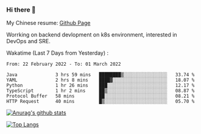 ### Hi there 👋

My Chinese resume: [Github Page](https://spencercjh.github.io/resume/)

Worrking on backend devlopment on k8s environment, interested in DevOps and SRE.

Wakatime (Last 7 Days from Yesterday) :

<!--START_SECTION:waka-->

```text
From: 22 February 2022 - To: 01 March 2022

Java              3 hrs 59 mins   ████████▒░░░░░░░░░░░░░░░░   33.74 %
YAML              2 hrs 8 mins    ████▓░░░░░░░░░░░░░░░░░░░░   18.07 %
Python            1 hr 26 mins    ███░░░░░░░░░░░░░░░░░░░░░░   12.17 %
TypeScript        1 hr 2 mins     ██▒░░░░░░░░░░░░░░░░░░░░░░   08.87 %
Protocol Buffer   58 mins         ██░░░░░░░░░░░░░░░░░░░░░░░   08.21 %
HTTP Request      40 mins         █▒░░░░░░░░░░░░░░░░░░░░░░░   05.70 %
```

<!--END_SECTION:waka-->

[![Anurag's github stats](https://github-readme-stats.vercel.app/api?username=spencercjh&theme=tokyonight&show_icons=true)](https://github.com/anuraghazra/github-readme-stats)

[![Top Langs](https://github-readme-stats.vercel.app/api/top-langs/?username=spencercjh&layout=compact&theme=tokyonight)](https://github.com/anuraghazra/github-readme-stats)
